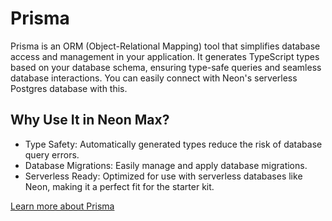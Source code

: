 # Prisma

Prisma is an ORM (Object-Relational Mapping) tool that simplifies database access and management in your application. It generates TypeScript types based on your database schema, ensuring type-safe queries and seamless database interactions. You can easily connect with Neon's serverless Postgres database with this.

## Why Use It in Neon Max?

- Type Safety: Automatically generated types reduce the risk of database query errors.
- Database Migrations: Easily manage and apply database migrations.
- Serverless Ready: Optimized for use with serverless databases like Neon, making it a perfect fit for the starter kit.

[Learn more about Prisma](https://www.prisma.io/docs/getting-started)
